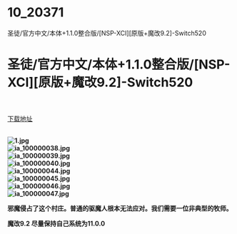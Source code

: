 # 10_20371
圣徒/官方中文/本体+1.1.0整合版/[NSP-XCI][原版+魔改9.2]-Switch520
# 圣徒/官方中文/本体+1.1.0整合版/[NSP-XCI][原版+魔改9.2]-Switch520
 <br/></br>
[下载地址](https://www.switch520.cc/article/20371 "下载地址")
<br/></br>

<p><strong><img title="1.jpg" src="https://www.switch520.cc/muke_img/2021_07_20_006536446aa50.jpg" alt="1.jpg"></strong><br>
<strong><img title="ia_100000038.jpg" src="https://www.switch520.cc/muke_img/2021_07_20_b25081e8f5dc7.jpg" alt="ia_100000038.jpg"></strong><br>
<strong><img title="ia_100000039.jpg" src="https://www.switch520.cc/muke_img/2021_07_20_53c515e392414.jpg" alt="ia_100000039.jpg"></strong><br>
<strong><img title="ia_100000040.jpg" src="https://www.switch520.cc/muke_img/2021_07_20_d2b0018eb205b.jpg" alt="ia_100000040.jpg"></strong><br>
<strong><img title="ia_100000044.jpg" src="https://www.switch520.cc/muke_img/2021_07_20_9b29bb79e7d2c.jpg" alt="ia_100000044.jpg"></strong><br>
<strong><img title="ia_100000045.jpg" src="https://www.switch520.cc/muke_img/2021_07_20_ee73d54079ffd.jpg" alt="ia_100000045.jpg"></strong><br>
<strong><img title="ia_100000046.jpg" src="https://www.switch520.cc/muke_img/2021_07_20_9329f10043a6f.jpg" alt="ia_100000046.jpg"></strong><br>
<strong><img title="ia_100000047.jpg" src="https://www.switch520.cc/muke_img/2021_07_20_77d47295e0f93.jpg" alt="ia_100000047.jpg">&nbsp;</strong></p>
<p><strong>邪魔侵占了这个村庄。普通的驱魔人根本无法应对。我们需要一位非典型的牧师。</strong></p>
<p><strong>魔改9.2 尽量保持自己系统为11.0.0</strong></p>
